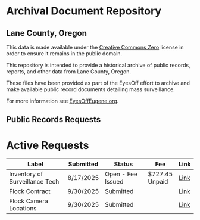 # Archival Document Repository
## Lane County, Oregon

This data is made available under the [Creative Commons Zero](https://creativecommons.org/public-domain/cc0/) license in order to ensure it remains in the public domain.

This repository is intended to provide a historical archive of public records, reports, and other data from Lane County, Oregon. 

These files have been provided as part of the EyesOff effort to archive and make available public record documents detailing mass surveillance.

For more information see [EyesOffEugene.org](https://eyesoffeugene.org).

## Public Records Requests
# Active Requests
| Label                          | Submitted | Status                                     | Fee              | Link   |
|--------------------------------|-----------|--------------------------------------------|------------------|--------|
| Inventory of Surveillance Tech | 8/17/2025 | Open - Fee Issued                          | $727.45 <br>Unpaid | [Link](https://github.com/eyes-off/lane-county-oregon/tree/main/PublicRecords/LCSO-25-585_InventoryOfSurveillanceTech) |
| Flock Contract                 | 9/30/2025 | Submitted                                  |                  | [Link](https://github.com/eyes-off/lane-county-oregon/tree/main/PublicRecords/LCSO-25-xxx_FlockContract%5B202509-02%5D) |
| Flock Camera Locations         | 9/30/2025 | Submitted                                  |                  | [Link](https://github.com/eyes-off/lane-county-oregon/tree/main/PublicRecords/LCSO-25-xxx_FlockCameraLocations%5B202509-03%5D) |
